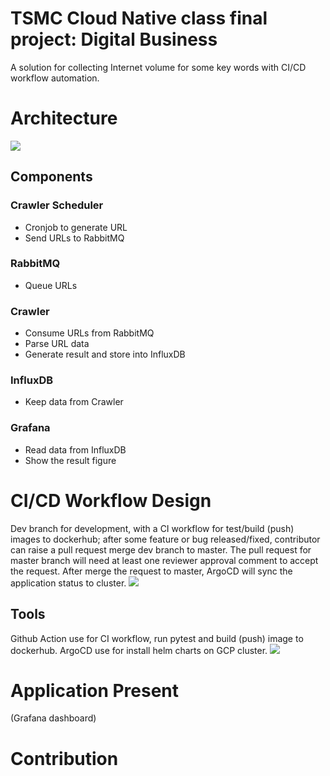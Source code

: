 # TSMC Cloud Native class final project: Digital Business
A solution for collecting Internet volume for some key words with CI/CD workflow automation.

# Architecture
![](https://i.imgur.com/i71m0dX.png)
## Components 
### Crawler Scheduler
- Cronjob to generate URL
- Send URLs to RabbitMQ

### RabbitMQ
- Queue URLs

### Crawler
- Consume URLs from RabbitMQ
- Parse URL data
- Generate result and store into InfluxDB

### InfluxDB
- Keep data from Crawler

### Grafana
- Read data from InfluxDB
- Show the result figure

# CI/CD Workflow Design
Dev branch for development, with a CI workflow for test/build (push) images to dockerhub; after some feature or bug released/fixed, contributor can raise a pull request merge dev branch to master.
The pull request for master branch will need at least one reviewer approval comment to accept the request.
After merge the request to master, ArgoCD will sync the application status to cluster.
![](https://i.imgur.com/84ddoUA.png)

## Tools
Github Action use for CI workflow, run pytest and build (push) image to dockerhub.
ArgoCD use for install helm charts on GCP cluster.
![](https://i.imgur.com/E61rfKD.png)

# Application Present
(Grafana dashboard)

# Contribution
